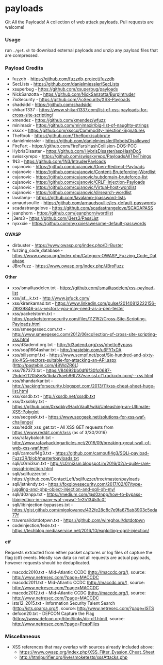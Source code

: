 # payloads
Git All the Payloads! A collection of web attack payloads. Pull requests are welcome!

### Usage

run `./get.sh` to download external payloads and unzip any payload files that are compressed.

### Payload Credits

- fuzzdb         - https://github.com/fuzzdb-project/fuzzdb
- SecLists       - https://github.com/danielmiessler/SecLists
- xsuperbug      - https://github.com/xsuperbug/payloads
- NickSanzotta   - https://github.com/NickSanzotta/BurpIntruder
- 7ioSecurity    - https://github.com/7ioSecurity/XSS-Payloads
- shadsidd       - https://github.com/shadsidd
- shikari1337    - https://www.shikari1337.com/list-of-xss-payloads-for-cross-site-scripting/
- xmendez        - https://github.com/xmendez/wfuzz
- minimaxir      - https://github.com/minimaxir/big-list-of-naughty-strings
- xsscx          - https://github.com/xsscx/Commodity-Injection-Signatures
- TheRook        - https://github.com/TheRook/subbrute
- danielmiessler - https://github.com/danielmiessler/RobotsDisallowed
- FireFart       - https://github.com/FireFart/HashCollision-DOS-POC
- HybrisDisaster - https://github.com/HybrisDisaster/aspHashDoS
- swisskyrepo    - https://github.com/swisskyrepo/PayloadsAllTheThings
- 1N3            - https://github.com/1N3/IntruderPayloads
- cujanovic      - https://github.com/cujanovic/Open-Redirect-Payloads
- cujanovic      - https://github.com/cujanovic/Content-Bruteforcing-Wordlist
- cujanovic      - https://github.com/cujanovic/subdomain-bruteforce-list
- cujanovic      - https://github.com/cujanovic/CRLF-Injection-Payloads
- cujanovic      - https://github.com/cujanovic/Virtual-host-wordlist
- cujanovic      - https://github.com/cujanovic/dirsearch-wordlist
- lavalamp-      - https://github.com/lavalamp-/password-lists
- arnaudsoullie  - https://github.com/arnaudsoullie/ics-default-passwords
- scadastrangelove  - https://github.com/scadastrangelove/SCADAPASS
- jeanphorn         - https://github.com/jeanphorn/wordlist
- j3ers3            - https://github.com/j3ers3/PassList
- nyxxxie           - https://github.com/nyxxxie/awesome-default-passwords

#### OWASP

- dirbuster              - https://www.owasp.org/index.php/DirBuster
- fuzzing_code_database  - https://www.owasp.org/index.php/Category:OWASP_Fuzzing_Code_Database
- JBroFuzz               - https://www.owasp.org/index.php/JBroFuzz

#### Other

- xss/ismailtasdelen.txt  - https://github.com/ismailtasdelen/xss-payload-list
- xss/jsf__k.txt          - http://www.jsfuck.com/
- xss/kirankarnad.txt     - https://www.linkedin.com/pulse/20140812222156-79939846-xss-vectors-you-may-need-as-a-pen-tester
- xss/packetstorm.txt     - https://packetstormsecurity.com/files/112152/Cross-Site-Scripting-Payloads.html
- xss/smeegessec.com.txt  - http://www.smeegesec.com/2012/06/collection-of-cross-site-scripting-xss.html
- xss/d3adend.org.txt     - http://d3adend.org/xss/ghettoBypass
- xss/soaj1664ashar.txt   - http://pastebin.com/u6FY1xDA
- xss/billsempf.txt       - https://www.sempf.net/post/Six-hundred-and-sixty-six-XSS-vectors-suitable-for-attacking-an-API.aspx (http://pastebin.com/48WdZR6L)
- xss/787373.txt          - https://84692bb0df6f30fc0687-25dde2f20b8e8c1bda75aeb96f737eae.ssl.cf1.rackcdn.com/--xss.html
- xss/bhandarkar.txt      - http://hackingforsecurity.blogspot.com/2013/11/xss-cheat-sheet-huge-list.html
- xss/xssdb.txt           - http://xssdb.net/xssdb.txt
- xss/0xsobky.txt         - https://github.com/0xsobky/HackVault/wiki/Unleashing-an-Ultimate-XSS-Polyglot
- xss/secgeek.txt         - https://www.secgeek.net/solutions-for-xss-waf-challenge/
- xss/reddit_xss_get.txt  - All XSS GET requests from https://www.reddit.com/r/xss (as of 3/30/2016)
- xss/rafaybaloch.txt     - http://www.rafayhackingarticles.net/2016/09/breaking-great-wall-of-web-xss-waf.html
- sqli/camoufl4g3.txt     - https://github.com/camoufl4g3/SQLi-payload-Fuzz3R/blob/master/payloads.txt
- sqli/c0rni3sm.txt       - http://c0rni3sm.blogspot.in/2016/02/a-quite-rare-mssql-injection.html
- sqli/sqlifuzzer.txt     - https://github.com/ContactLeft/sqlifuzzer/tree/master/payloads
- sqli/jstnkndy.txt       - https://foxglovesecurity.com/2017/02/07/type-juggling-and-php-object-injection-and-sqli-oh-my/
- sqli/d0znpp.txt         - https://medium.com/@d0znpp/how-to-bypass-libinjection-in-many-waf-ngwaf-1e2513453c0f
- sqli/libinjection-bypasses.txt - https://gist.github.com/migolovanov/432fe28c8c7e9fa675ab3903c5eda77f
- traversal/dotdotpwn.txt - https://github.com/wireghoul/dotdotpwn
- codeinjection/fede.txt  - https://techblog.mediaservice.net/2016/10/exploiting-ognl-injection/

#### ctf

Requests extracted from either packet captures or log files of capture the flag (ctf) events. Mostly raw data so not all requests are actual payloads, however requests should be deduplicated.

- maccdc2010.txt          - Mid-Atlantic CCDC (http://maccdc.org/), source: http://www.netresec.com/?page=MACCDC
- maccdc2011.txt          - Mid-Atlantic CCDC (http://maccdc.org/), source: http://www.netresec.com/?page=MACCDC
- maccdc2012.txt          - Mid-Atlantic CCDC (http://maccdc.org/), source: http://www.netresec.com/?page=MACCDC
- ists12_2015.txt         - Information Security Talent Search (http://ists.sparsa.org/), source: http://www.netresec.com/?page=ISTS
- defcon20.txt            - DEFCON Capture the Flag (https://www.defcon.org/html/links/dc-ctf.html), source: http://www.netresec.com/?page=PcapFiles


### Miscellaneous
- XSS references that may overlap with sources already included above:
  - https://www.owasp.org/index.php/XSS_Filter_Evasion_Cheat_Sheet
  - http://htmlpurifier.org/live/smoketests/xssAttacks.php
